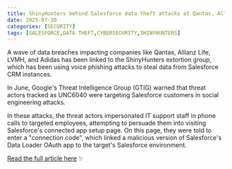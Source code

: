 ```yaml
---
title: ShinyHunters behind Salesforce data theft attacks at Qantas, Allianz Life, and LVMH
date: 2025-07-30
categories: [SECURITY]
tags: [SALESFORCE,DATA THEFT,CYBERSECURITY,SHINYHUNTERS]
---
```


A wave of data breaches impacting companies like Qantas, Allianz Life, LVMH, and Adidas has been linked to the ShinyHunters extortion group, which has been using voice phishing attacks to steal data from Salesforce CRM instances.

In June, Google's Threat Intelligence Group (GTIG) warned that threat actors tracked as UNC6040 were targeting Salesforce customers in social engineering attacks.

In these attacks, the threat actors impersonated IT support staff in phone calls to targeted employees, attempting to persuade them into visiting Salesforce's connected app setup page. On this page, they were told to enter a "connection code", which linked a malicious version of Salesforce's Data Loader OAuth app to the target's Salesforce environment.

[Read the full article here](https://www.bleepingcomputer.com/news/security/shinyhunters-behind-salesforce-data-theft-attacks-at-qantas-allianz-life-and-lvmh/) ✨